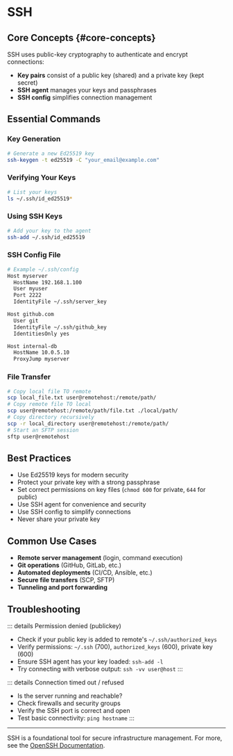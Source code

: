 # SSH <Badge type="info" text="Security" />

## Core Concepts {#core-concepts}

SSH uses public-key cryptography to authenticate and encrypt connections:

- **Key pairs** consist of a public key (shared) and a private key (kept secret)
- **SSH agent** manages your keys and passphrases
- **SSH config** simplifies connection management

## Essential Commands <Badge type="tip" text="Core CLI" />

### Key Generation

```sh
# Generate a new Ed25519 key
ssh-keygen -t ed25519 -C "your_email@example.com"
```

### Verifying Your Keys

```sh
# List your keys
ls ~/.ssh/id_ed25519*
```

### Using SSH Keys

```sh
# Add your key to the agent
ssh-add ~/.ssh/id_ed25519
```

### SSH Config File

```sh
# Example ~/.ssh/config
Host myserver
  HostName 192.168.1.100
  User myuser
  Port 2222
  IdentityFile ~/.ssh/server_key

Host github.com
  User git
  IdentityFile ~/.ssh/github_key
  IdentitiesOnly yes

Host internal-db
  HostName 10.0.5.10
  ProxyJump myserver
```

### File Transfer

```sh
# Copy local file TO remote
scp local_file.txt user@remotehost:/remote/path/
# Copy remote file TO local
scp user@remotehost:/remote/path/file.txt ./local/path/
# Copy directory recursively
scp -r local_directory user@remotehost:/remote/path/
# Start an SFTP session
sftp user@remotehost
```

## Best Practices

- Use Ed25519 keys for modern security
- Protect your private key with a strong passphrase
- Set correct permissions on key files (`chmod 600` for private, `644` for public)
- Use SSH agent for convenience and security
- Use SSH config to simplify connections
- Never share your private key

## Common Use Cases

- **Remote server management** (login, command execution)
- **Git operations** (GitHub, GitLab, etc.)
- **Automated deployments** (CI/CD, Ansible, etc.)
- **Secure file transfers** (SCP, SFTP)
- **Tunneling and port forwarding**

## Troubleshooting <Badge type="warning" text="Common Issues" />

::: details Permission denied (publickey)

- Check if your public key is added to remote's `~/.ssh/authorized_keys`
- Verify permissions: `~/.ssh` (700), `authorized_keys` (600), private key (600)
- Ensure SSH agent has your key loaded: `ssh-add -l`
- Try connecting with verbose output: `ssh -vv user@host`
  :::

::: details Connection timed out / refused

- Is the server running and reachable?
- Check firewalls and security groups
- Verify the SSH port is correct and open
- Test basic connectivity: `ping hostname`
  :::

---

SSH is a foundational tool for secure infrastructure management. For more, see the [OpenSSH Documentation](https://www.openssh.com/manual.html).
